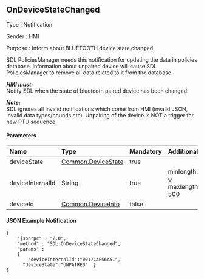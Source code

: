 ## OnDeviceStateChanged

Type
: Notification

Sender
: HMI

Purpose
: Inform about BLUETOOTH device state changed

SDL PoliciesManager needs this notification for updating the data in policies database. Information about unpaired device will cause SDL PoliciesManager to remove all data related to it from the database.   


_**HMI must:**_   
Notify SDL when the state of bluetooth paired device has been changed.
   
_**Note:**_   
SDL ignores all invalid notifications which come from HMI (invalid JSON, invalid data types/bounds etc).
Unpairing of the device is NOT a trigger for new PTU sequence.

#### Parameters

|Name|Type|Mandatory|Additional|
|:---|:---|:--------|:---------|
|deviceState|[Common.DeviceState]|true||
|deviceInternalId|String|true|minlength: 0<br>maxlength: 500|
|deviceId|[Common.DeviceInfo]|false||

[Common.DeviceState]: https://github.com/smartdevicelink/sdl_hmi_integration_guidelines/blob/develop/docs/Common/Enums/index.md#devicestate
[Common.DeviceInfo]: https://github.com/smartdevicelink/sdl_hmi_integration_guidelines/blob/develop/docs/Common/Structs/index.md#deviceinfo

#### JSON Example Notification
```
{
	"jsonrpc" : "2.0",
	"method" : "SDL.OnDeviceStateChanged",
	"params" :  
	{
		"deviceInternalId":"0017CAF56A51",
      "deviceState":"UNPAIRED"	}
}
```
